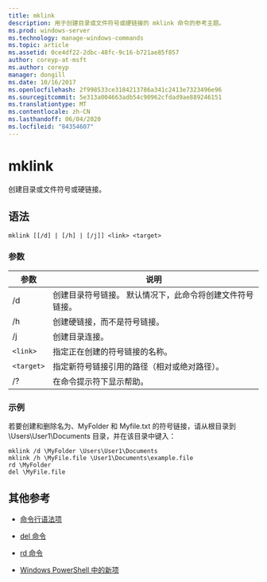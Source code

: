 ```yaml
---
title: mklink
description: 用于创建目录或文件符号或硬链接的 mklink 命令的参考主题。
ms.prod: windows-server
ms.technology: manage-windows-commands
ms.topic: article
ms.assetid: 0ce4df22-2dbc-48fc-9c16-b721ae85f857
author: coreyp-at-msft
ms.author: coreyp
manager: dongill
ms.date: 10/16/2017
ms.openlocfilehash: 2f998533ce3184213786a341c2413e7323496e96
ms.sourcegitcommit: 5e313a004663adb54c90962cfdad9ae889246151
ms.translationtype: MT
ms.contentlocale: zh-CN
ms.lasthandoff: 06/04/2020
ms.locfileid: "84354607"
---
```

# <a name="mklink"></a>mklink

创建目录或文件符号或硬链接。

## <a name="syntax"></a>语法

```
mklink [[/d] | [/h] | [/j]] <link> <target>
```

### <a name="parameters"></a>参数

| 参数 | 说明 |
| --------- | ----------- |
| /d | 创建目录符号链接。 默认情况下，此命令将创建文件符号链接。 |
| /h | 创建硬链接，而不是符号链接。 |
| /j | 创建目录连接。 |
| `<link>` | 指定正在创建的符号链接的名称。 |
| `<target>` | 指定新符号链接引用的路径（相对或绝对路径）。 |
| /? | 在命令提示符下显示帮助。 |

### <a name="examples"></a>示例

若要创建和删除名为、MyFolder 和 Myfile.txt 的符号链接，请从根目录到 \Users\User1\Documents 目录，并在该目录中键入：

```
mklink /d \MyFolder \Users\User1\Documents
mklink /h \MyFile.file \User1\Documents\example.file
rd \MyFolder
del \MyFile.file
```

## <a name="additional-references"></a>其他参考

- [命令行语法项](command-line-syntax-key.md)

- [del 命令](del.md)

- [rd 命令](rd.md)

- [Windows PowerShell 中的新项](https://docs.microsoft.com/powershell/module/microsoft.powershell.management/new-item?view=powershell-6)
